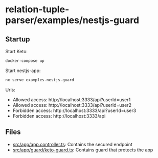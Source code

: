 # relation-tuple-parser/examples/nestjs-guard

## Startup

Start Keto:

```bash
docker-compose up
```

Start nestjs-app:

```bash
nx serve examples-nestjs-guard
```

Urls:

- Allowed access: http://localhost:3333/api?userId=user1
- Allowed access: http://localhost:3333/api?userId=user2
- Forbidden access: http://localhost:3333/api?userId=user3
- Forbidden access: http://localhost:3333/api

## Files

- [src/app/app.controller.ts](./src/app/app.controller.ts): Contains the secured endpoint
- [src/app/guard/keto-guard.ts](./src/app/guard/keto-guard.ts): Contains guard that protects the app
